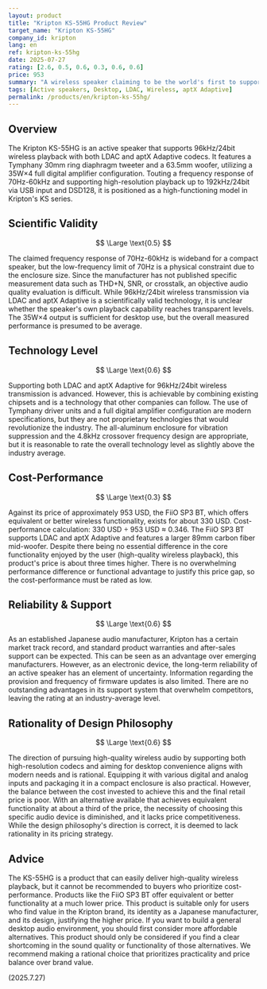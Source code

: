 ```yaml
---
layout: product
title: "Kripton KS-55HG Product Review"
target_name: "Kripton KS-55HG"
company_id: kripton
lang: en
ref: kripton-ks-55hg
date: 2025-07-27
rating: [2.6, 0.5, 0.6, 0.3, 0.6, 0.6]
price: 953
summary: "A wireless speaker claiming to be the world's first to support both LDAC and aptX Adaptive, but with issues in its technology-price balance"
tags: [Active speakers, Desktop, LDAC, Wireless, aptX Adaptive]
permalink: /products/en/kripton-ks-55hg/
---
```

## Overview

The Kripton KS-55HG is an active speaker that supports 96kHz/24bit wireless playback with both LDAC and aptX Adaptive codecs. It features a Tymphany 30mm ring diaphragm tweeter and a 63.5mm woofer, utilizing a 35W×4 full digital amplifier configuration. Touting a frequency response of 70Hz-60kHz and supporting high-resolution playback up to 192kHz/24bit via USB input and DSD128, it is positioned as a high-functioning model in Kripton's KS series.

## Scientific Validity

$$ \Large \text{0.5} $$

The claimed frequency response of 70Hz-60kHz is wideband for a compact speaker, but the low-frequency limit of 70Hz is a physical constraint due to the enclosure size. Since the manufacturer has not published specific measurement data such as THD+N, SNR, or crosstalk, an objective audio quality evaluation is difficult. While 96kHz/24bit wireless transmission via LDAC and aptX Adaptive is a scientifically valid technology, it is unclear whether the speaker's own playback capability reaches transparent levels. The 35W×4 output is sufficient for desktop use, but the overall measured performance is presumed to be average.

## Technology Level

$$ \Large \text{0.6} $$

Supporting both LDAC and aptX Adaptive for 96kHz/24bit wireless transmission is advanced. However, this is achievable by combining existing chipsets and is a technology that other companies can follow. The use of Tymphany driver units and a full digital amplifier configuration are modern specifications, but they are not proprietary technologies that would revolutionize the industry. The all-aluminum enclosure for vibration suppression and the 4.8kHz crossover frequency design are appropriate, but it is reasonable to rate the overall technology level as slightly above the industry average.

## Cost-Performance

$$ \Large \text{0.3} $$

Against its price of approximately 953 USD, the FiiO SP3 BT, which offers equivalent or better wireless functionality, exists for about 330 USD. Cost-performance calculation: 330 USD ÷ 953 USD ≈ 0.346. The FiiO SP3 BT supports LDAC and aptX Adaptive and features a larger 89mm carbon fiber mid-woofer. Despite there being no essential difference in the core functionality enjoyed by the user (high-quality wireless playback), this product's price is about three times higher. There is no overwhelming performance difference or functional advantage to justify this price gap, so the cost-performance must be rated as low.

## Reliability & Support

$$ \Large \text{0.6} $$

As an established Japanese audio manufacturer, Kripton has a certain market track record, and standard product warranties and after-sales support can be expected. This can be seen as an advantage over emerging manufacturers. However, as an electronic device, the long-term reliability of an active speaker has an element of uncertainty. Information regarding the provision and frequency of firmware updates is also limited. There are no outstanding advantages in its support system that overwhelm competitors, leaving the rating at an industry-average level.

## Rationality of Design Philosophy

$$ \Large \text{0.6} $$

The direction of pursuing high-quality wireless audio by supporting both high-resolution codecs and aiming for desktop convenience aligns with modern needs and is rational. Equipping it with various digital and analog inputs and packaging it in a compact enclosure is also practical. However, the balance between the cost invested to achieve this and the final retail price is poor. With an alternative available that achieves equivalent functionality at about a third of the price, the necessity of choosing this specific audio device is diminished, and it lacks price competitiveness. While the design philosophy's direction is correct, it is deemed to lack rationality in its pricing strategy.

## Advice

The KS-55HG is a product that can easily deliver high-quality wireless playback, but it cannot be recommended to buyers who prioritize cost-performance. Products like the FiiO SP3 BT offer equivalent or better functionality at a much lower price. This product is suitable only for users who find value in the Kripton brand, its identity as a Japanese manufacturer, and its design, justifying the higher price. If you want to build a general desktop audio environment, you should first consider more affordable alternatives. This product should only be considered if you find a clear shortcoming in the sound quality or functionality of those alternatives. We recommend making a rational choice that prioritizes practicality and price balance over brand value.

(2025.7.27)
